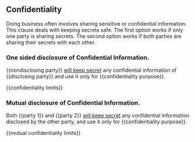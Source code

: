 ## Confidentiality

Doing business often involves sharing sensitive or confidential information. This clause deals with keeping secrets safe. The first option works if only one party is sharing secrets. The second option works if both parties are sharing their secrets with each other.

### One sided disclosure of Confidential Information.


{{nondisclosing party}} [will keep secret](https://github.com/lawpatch/au-confidentiality/blob/d1d4e0b6541615413901091a7d3a4dc41749e17c/confidentiality_terms.md) any confidential information of {{disclosing party}} and use it only for {{confidentiality purpose}}.

{{confidentiality limits}}

### Mutual disclosure of Confidential Information.

Both {{party 1}} and {{party 2}} [will keep secret](https://github.com/lawpatch/au-confidentiality/blob/d1d4e0b6541615413901091a7d3a4dc41749e17c/confidentiality_terms.md) any confidential information disclosed by the other party, and use it only for {{confidentiality purpose}}.

{{mutual confidentiality limits}}